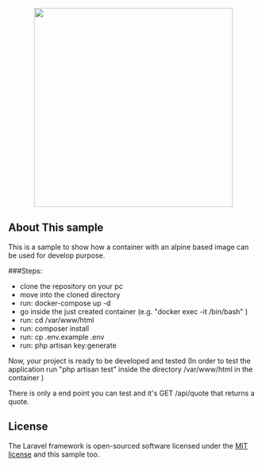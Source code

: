 <p align="center"><a href="https://laravel.com" target="_blank"><img src="https://raw.githubusercontent.com/laravel/art/master/logo-lockup/5%20SVG/2%20CMYK/1%20Full%20Color/laravel-logolockup-cmyk-red.svg" width="400"></a></p>

## About This sample

This is a sample to show how a container with an alpine based image can be used for develop purpose.

###Steps:
- clone the repository on your pc
- move into the cloned directory
- run: docker-compose up -d
- go inside the just created container (e.g. "docker exec -it <container id> /bin/bash" )
- run: cd /var/www/html
- run: composer install
- run: cp .env.example .env
- run: php artisan key:generate

Now, your project is ready to be developed and tested
(In order to test the application run "php artisan test" inside the directory /var/www/html in the container )

There is only a end point you can test and it's GET /api/quote that returns a quote.

## License

The Laravel framework is open-sourced software licensed under the [MIT license](https://opensource.org/licenses/MIT) and this sample too.
